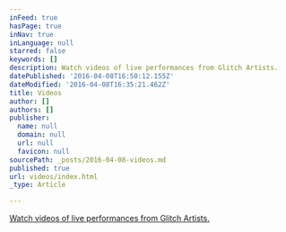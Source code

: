 ```yaml
---
inFeed: true
hasPage: true
inNav: true
inLanguage: null
starred: false
keywords: []
description: Watch videos of live performances from Glitch Artists.
datePublished: '2016-04-08T16:50:12.155Z'
dateModified: '2016-04-08T16:35:21.462Z'
title: Videos
author: []
authors: []
publisher:
  name: null
  domain: null
  url: null
  favicon: null
sourcePath: _posts/2016-04-08-videos.md
published: true
url: videos/index.html
_type: Article

---
```

[Watch videos of live performances from Glitch Artists.][0]

[0]: https://www.youtube.com/playlist?list=PLCRHEYTj6IVeEyHJZv-v9cpNz83AXDFAQ